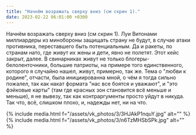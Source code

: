 ```yaml
---
title: "Начнём возражать сверху вниз (см скрин 1)."
date: 2023-02-22 06:01:00 +0300
---
```


Начнём возражать сверху вниз (см скрин 1).
Луи Витонами миллиардеры из минобороны защищать страну не будут, в случае атаки противника, переставшего быть потенциальным. Да и ракеты, по странам нато, где живут их жены и дети, явно не полетят.
Этот кейс закрыт, далее.
В свинарниках живут не только блогеры-белоленточники, большие патриоты, на примере того единственного, которого я случайно нашел, живут, примерно, так же.
Тема о "любви к родине", отчасти, была инициированна мной, о чём я тогда сильно пожалел, так как накат формата "нас все боятся и уважают", и "это фэйковые карты" (там где красных зон становится всё меньше и меньше), я не вывезу, так как контраргументы просто уйдут в никуда.
Так что, всё, слишком плохо, и, надежды нет, ни на что.


{% include media.html f="/assets/vk_photos/3/3HJAkP1nquY.jpg" alt="" %}
{% include media.html f="/assets/vk_photos/3/n6TzMHSbSPk.jpg" alt="" %}
